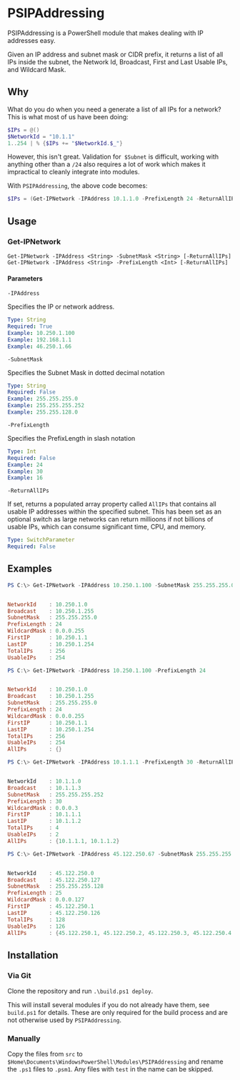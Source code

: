 # PSIPAddressing

PSIPAddressing is a PowerShell module that makes dealing with IP addresses easy. 

Given an IP address and subnet mask or CIDR prefix, it returns a list of all IPs inside the subnet, the Network Id, Broadcast, First and Last Usable IPs, and Wildcard Mask. 

## Why

What do you do when you need a generate a list of all IPs for a network? This is what most of us have been doing:

```powershell
$IPs = @()
$NetworkId = "10.1.1"
1..254 | % {$IPs += "$NetworkId.$_"}
```

However, this isn't great. Validation for` $Subnet` is difficult, working with anything other than a `/24` also requires a lot of work which makes it impractical to cleanly integrate into modules. 

With `PSIPAddressing`, the above code becomes:

```powershell
$IPs = (Get-IPNetwork -IPAddress 10.1.1.0 -PrefixLength 24 -ReturnAllIPs).AllIPs
```

## Usage

### Get-IPNetwork

`Get-IPNetwork -IPAddress <String> -SubnetMask <String> [-ReturnAllIPs]`
`Get-IPNetwork -IPAddress <String> -PrefixLength <Int> [-ReturnAllIPs]`

#### Parameters

`-IPAddress`

Specifies the IP or network address. 

```yaml
Type: String
Required: True
Example: 10.250.1.100
Example: 192.168.1.1
Example: 46.250.1.66
```

`-SubnetMask`

Specifies the Subnet Mask in dotted decimal notation

```yaml
Type: String
Required: False
Example: 255.255.255.0
Example: 255.255.255.252
Example: 255.255.128.0
```


`-PrefixLength`

Specifies the PrefixLength in slash notation

```yaml
Type: Int
Required: False
Example: 24
Example: 30
Example: 16
```

`-ReturnAllIPs`

If set, returns a populated array property called `AllIPs` that contains all usable IP addresses within the specified subnet. This has been set as an optional switch as large networks can return millioons if not billions of usable IPs, which can consume significant time, CPU, and memory. 

```yaml
Type: SwitchParameter
Required: False
```

## Examples

```powershell
PS C:\> Get-IPNetwork -IPAddress 10.250.1.100 -SubnetMask 255.255.255.0


NetworkId    : 10.250.1.0
Broadcast    : 10.250.1.255
SubnetMask   : 255.255.255.0
PrefixLength : 24
WildcardMask : 0.0.0.255
FirstIP      : 10.250.1.1
LastIP       : 10.250.1.254
TotalIPs     : 256
UsableIPs    : 254
```


```powershell
PS C:\> Get-IPNetwork -IPAddress 10.250.1.100 -PrefixLength 24


NetworkId    : 10.250.1.0
Broadcast    : 10.250.1.255
SubnetMask   : 255.255.255.0
PrefixLength : 24
WildcardMask : 0.0.0.255
FirstIP      : 10.250.1.1
LastIP       : 10.250.1.254
TotalIPs     : 256
UsableIPs    : 254
AllIPs       : {}
```

```powershell
PS C:\> Get-IPNetwork -IPAddress 10.1.1.1 -PrefixLength 30 -ReturnAllIPs


NetworkId    : 10.1.1.0
Broadcast    : 10.1.1.3
SubnetMask   : 255.255.255.252
PrefixLength : 30
WildcardMask : 0.0.0.3
FirstIP      : 10.1.1.1
LastIP       : 10.1.1.2
TotalIPs     : 4
UsableIPs    : 2
AllIPs       : {10.1.1.1, 10.1.1.2}
```

```powershell
PS C:\> Get-IPNetwork -IPAddress 45.122.250.67 -SubnetMask 255.255.255.128 -ReturnAllIPs


NetworkId    : 45.122.250.0
Broadcast    : 45.122.250.127
SubnetMask   : 255.255.255.128
PrefixLength : 25
WildcardMask : 0.0.0.127
FirstIP      : 45.122.250.1
LastIP       : 45.122.250.126
TotalIPs     : 128
UsableIPs    : 126
AllIPs       : {45.122.250.1, 45.122.250.2, 45.122.250.3, 45.122.250.4...}
```

## Installation

### Via Git

Clone the repository and run `.\build.ps1 deploy`.

This will install several modules if you do not already have them, see `build.ps1` for details. These are only required for the build process and are not otherwise used by `PSIPAddressing`.

### Manually

Copy the files from `src` to `$Home\Documents\WindowsPowerShell\Modules\PSIPAddressing` and rename the `.ps1` files to `.psm1`. Any files with `test` in the name can be skipped. 

